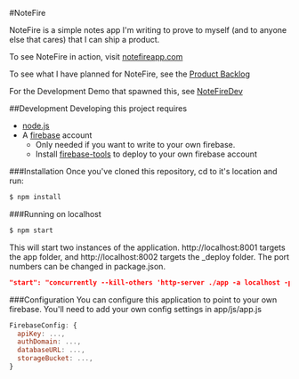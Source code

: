 #NoteFire

NoteFire is a simple notes app I'm writing to prove to myself (and to anyone else that cares) that I can ship a product.

To see NoteFire in action, visit [notefireapp.com](https://www.notefireapp.com)

To see what I have planned for NoteFire, see the [Product Backlog](https://github.com/bobzurad/NoteFire/wiki/Product-Backlog)

For the Development Demo that spawned this, see [NoteFireDev](https://github.com/bobzurad/NoteFireDev)

##Development
Developing this project requires
* [node.js](http://nodejs.org/)
* A [firebase](http://firebase.google.com) account
  * Only needed if you want to write to your own firebase.
  * Install [firebase-tools](https://www.npmjs.com/package/firebase-tools) to deploy to your own firebase account

###Installation
Once you've cloned this repository, cd to it's location and run:

```bash
$ npm install
```

###Running on localhost
```bash
$ npm start
```
This will start two instances of the application. http://localhost:8001 targets the app folder, and http://localhost:8002 targets the \_deploy folder. The port numbers can be changed in package.json.

```json
"start": "concurrently --kill-others 'http-server ./app -a localhost -p 8001' 'http-server ./_deploy -a localhost -p 8002'",
```

###Configuration
You can configure this application to point to your own firebase. You'll need to add your own config settings in app/js/app.js

```javascript
FirebaseConfig: {
  apiKey: ...,
  authDomain: ...,
  databaseURL: ...,
  storageBucket: ...,
}
```

